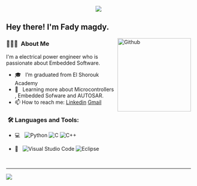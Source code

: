 <p align="center"><img src="https://i.imgur.com/A6bWGFl.gif"/></p>

<h2> Hey there! I'm Fady magdy.</h2>

<img width="200" align="right" alt="Github" src="https://github.com/fadymagdy2/fadymagdy2/assets/114836327/02db6c4a-0c52-4692-89a5-d05167c1a355" />


<h3> 👨🏻‍💻 &nbsp;About Me </h3>

I'm a electrical power engineer who is passionate about Embedded Software.

- 🎓 &nbsp; I’m graduated from El Shorouk Academy
- 🌱 &nbsp; Learning more about Microcontrollers , Embedded Sofware and AUTOSAR. 
- 📫 How to reach me: [Linkedin](www.linkedin.com/in/fady-magdy430) [Gmail](https://www.fadymagdy430@gmail.com)

<h3>  &nbsp;🛠️ Languages and Tools:</h3>


- 💻 &nbsp;
![Python](https://img.shields.io/badge/-Python-333333?style=flat&logo=python)
![C](https://img.shields.io/badge/-C-black?style=flat-square&logo=c)
![C++](https://img.shields.io/badge/-C++-333333?style=flat&logo=C%2B%2B&logoColor=00599C)

- 🔧 &nbsp;
![Visual Studio Code](https://img.shields.io/badge/-Visual%20Studio%20Code-333333?style=flat&logo=visual-studio-code&logoColor=007ACC)
![Eclipse](https://img.shields.io/badge/-Eclipse-333333?style=flat&logo=eclipse-ide&logoColor=2C2255)

  
<br/>

---------------------------------------------------------------------------------------------------------------------------------------------------------------------------------

</p>
<img src="[https://imgur.com/rilHVxA.png](https://www.shutterstock.com/shutterstock/videos/1062499585/preview/stock-footage-alternative-cinematic-macro-of-programer-s-hands-busy-working-on-latest-innovative-sophisticated.webm)https://www.shutterstock.com/shutterstock/videos/1062499585/preview/stock-footage-alternative-cinematic-macro-of-programer-s-hands-busy-working-on-latest-innovative-sophisticated.webm"/>
</p>
